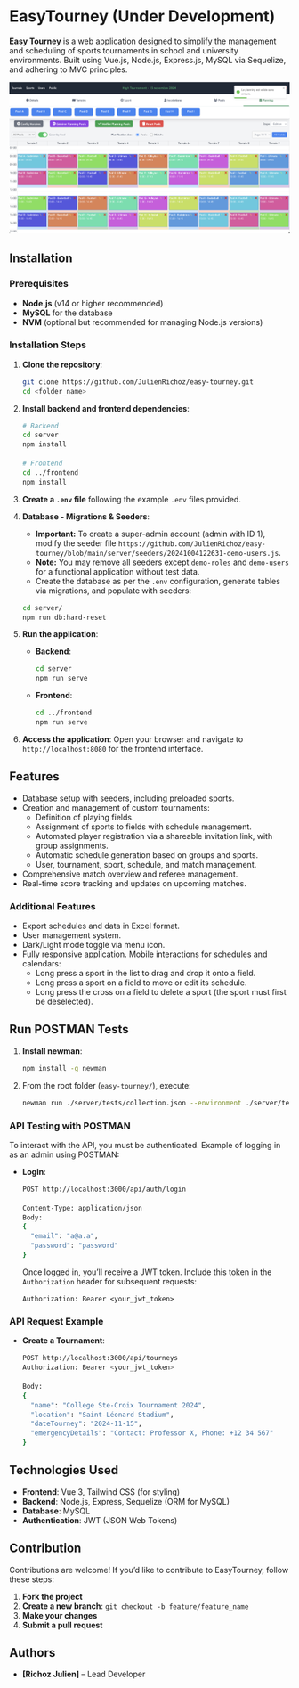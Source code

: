 # EasyTourney (Under Development)

**Easy Tourney** is a web application designed to simplify the management and scheduling of sports tournaments in school and university environments. Built using Vue.js, Node.js, Express.js, MySQL via Sequelize, and adhering to MVC principles.

![EasyTourney](.github/main.png)

## Installation
### Prerequisites
- **Node.js** (v14 or higher recommended)
- **MySQL** for the database
- **NVM** (optional but recommended for managing Node.js versions)

### Installation Steps
1. **Clone the repository**:
   ```bash
   git clone https://github.com/JulienRichoz/easy-tourney.git
   cd <folder_name>
   ```
2. **Install backend and frontend dependencies**:
   ```bash
   # Backend
   cd server
   npm install

   # Frontend
   cd ../frontend
   npm install
   ```
3. **Create a `.env` file** following the example `.env` files provided.

4. **Database - Migrations & Seeders**:
   - **Important:** To create a super-admin account (admin with ID 1), modify the seeder file `https://github.com/JulienRichoz/easy-tourney/blob/main/server/seeders/20241004122631-demo-users.js`.
   - **Note:** You may remove all seeders except `demo-roles` and `demo-users` for a functional application without test data.
   - Create the database as per the `.env` configuration, generate tables via migrations, and populate with seeders:
   ```bash
   cd server/
   npm run db:hard-reset
   ```

5. **Run the application**:
   - **Backend**:
     ```bash
     cd server
     npm run serve
     ```

   - **Frontend**:
     ```bash
     cd ../frontend
     npm run serve
     ```

6. **Access the application**:
   Open your browser and navigate to `http://localhost:8080` for the frontend interface.

## Features
- Database setup with seeders, including preloaded sports.
- Creation and management of custom tournaments:
  - Definition of playing fields.
  - Assignment of sports to fields with schedule management.
  - Automated player registration via a shareable invitation link, with group assignments.
  - Automatic schedule generation based on groups and sports.
  - User, tournament, sport, schedule, and match management.
- Comprehensive match overview and referee management.
- Real-time score tracking and updates on upcoming matches.

### Additional Features
- Export schedules and data in Excel format.
- User management system.
- Dark/Light mode toggle via menu icon.
- Fully responsive application. Mobile interactions for schedules and calendars:
  - Long press a sport in the list to drag and drop it onto a field.
  - Long press a sport on a field to move or edit its schedule.
  - Long press the cross on a field to delete a sport (the sport must first be deselected).

## Run POSTMAN Tests
1. **Install newman**:
   ```bash
   npm install -g newman
   ```
2. From the root folder (`easy-tourney/`), execute:
   ```bash
   newman run ./server/tests/collection.json --environment ./server/tests/environment.json
   ```

### API Testing with POSTMAN
To interact with the API, you must be authenticated. Example of logging in as an admin using POSTMAN:
- **Login**:
  ```bash
  POST http://localhost:3000/api/auth/login

  Content-Type: application/json
  Body:
  {
    "email": "a@a.a",
    "password": "password"
  }
  ```

  Once logged in, you’ll receive a JWT token. Include this token in the `Authorization` header for subsequent requests:
  ```
  Authorization: Bearer <your_jwt_token>
  ```

### API Request Example
- **Create a Tournament**:
  ```bash
  POST http://localhost:3000/api/tourneys
  Authorization: Bearer <your_jwt_token>

  Body:
  {
    "name": "College Ste-Croix Tournament 2024",
    "location": "Saint-Léonard Stadium",
    "dateTourney": "2024-11-15",
    "emergencyDetails": "Contact: Professor X, Phone: +12 34 567"
  }
  ```

## Technologies Used

- **Frontend**: Vue 3, Tailwind CSS (for styling)
- **Backend**: Node.js, Express, Sequelize (ORM for MySQL)
- **Database**: MySQL
- **Authentication**: JWT (JSON Web Tokens)

## Contribution
Contributions are welcome! If you’d like to contribute to EasyTourney, follow these steps:

1. **Fork the project**
2. **Create a new branch**: `git checkout -b feature/feature_name`
3. **Make your changes**
4. **Submit a pull request**

## Authors

- **[Richoz Julien]** – Lead Developer
